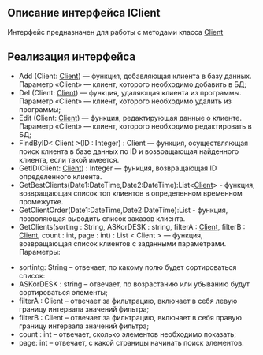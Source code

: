 ## Описание интерфейса IClient
Интерфейс предназначен для работы с методами класса [Client](https://github.com/mrsmyc/itsaboutsmyc/blob/master/Client)
## Реализация интерфейса
* Add (Client: [Client](https://github.com/mrsmyc/itsaboutsmyc/blob/master/Client)) — функция, добавляющая клиента в базу данных. Параметр «Client» — клиент, которого необходимо добавить в БД;
* Del (Client: [Client](https://github.com/mrsmyc/itsaboutsmyc/blob/master/Client)) — функция, удаляющая клиента из программы. Параметр «Client» — клиент, которого необходимо удалить из программы;
* Edit (Client: [Client](https://github.com/mrsmyc/itsaboutsmyc/blob/master/Client)) — функция, редактирующая данные о клиенте. Параметр «Client» — клиент, которого необходимо редактировать в БД;
* FindByID< Client >(ID : Integer) : Client — функция, осуществляющая поиск клиента в базе данных по ID и возвращающая найденного клиента, если такой имеется. 
* GetID(Client: [Client](https://github.com/mrsmyc/itsaboutsmyc/blob/master/Client)) : Integer — функция, возвращающая ID определенного клиента. 
* GetBestClients(Date1:DateTime,Date2:DateTime):List<[Client](https://github.com/mrsmyc/itsaboutsmyc/blob/master/Client)> - функция, возвращающая список топ клиентов в определенном временном промежутке.
* GetClientOrder(Date1:DateTime,Date2:DateTime):List<Order> - функция, позволяющая выводить список заказов клиента.
* GetClients(sorting : String, ASKorDESK : string, filterA : [Client](https://github.com/mrsmyc/itsaboutsmyc/blob/master/Client), filterB : [Client](https://github.com/mrsmyc/itsaboutsmyc/blob/master/Client), count : int, page : int) : List < Client > — функция, возвращающая список клиентов с заданными параметрами. Параметры: 
-	sortintg: String – отвечает, по какому полю будет сортироваться список:
-	ASKorDESK : string – отвечает, по возрастанию или убыванию будут сортироваться элементы;
-	filterA : Client – отвечает за фильтрацию, включает в себя левую границу интервала значений фильтра;
-	filterB : Client – отвечает за фильтрацию, включает в себя правую границу интервала значений фильтра; 
-	count : int – отвечает, сколько элементов необходимо показать;
-	page: int – отвечает, с какой страницы начинать поиск элементов.
